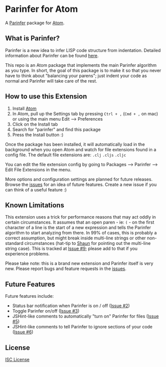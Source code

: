 # Parinfer for Atom

A [Parinfer] package for [Atom].

## What is Parinfer?

Parinfer is a new idea to infer LISP code structure from indentation. Detailed
information about Parinfer can be found [here].

This repo is an Atom package that implements the main Parinfer algorithm as you
type. In short, the goal of this package is to make it so that you never have to
think about "balancing your parens"; just indent your code as normal and
Parinfer will take care of the rest.

## How to use this Extension

1. Install [Atom]
1. In Atom, pull up the Settings tab by pressing `Ctrl + ,` (`Cmd + ,` on mac) or using the main
   menu Edit --> Preferences
1. Click on the Install tab
1. Search for "parinfer" and find this package
1. Press the Install button :)

Once the package has been installed, it will automatically load in the
background when you open Atom and watch for file extensions found in a config
file. The default file extensions are: `.clj` `.cljs` `.cljc`

You can edit the file extension config by going to Packages --> Parinfer -->
Edit File Extensions in the menu.

More options and configuration settings are planned for future releases. Browse
the [issues] for an idea of future features. Create a new issue if you can think
of a useful feature :)

## Known Limitations

This extension uses a trick for performance reasons that may act oddly in
certain circumstances. It assumes that an open paren - ie: `(` - on the first
character of a line is the start of a new expression and tells the Parinfer
algorithm to start analyzing from there. In 99% of cases, this is probably a
correct assumption, but might break inside multi-line strings or other
non-standard circumstances (hat-tip to [Shaun] for pointing out the multi-line
string case). This is tracked at [Issue #9]; please add to that if you
experience problems.

Please take note: this is a brand new extension and Parinfer itself is very new.
Please report bugs and feature requests in the [issues].

## Future Features

Future features include:

* Status bar notification when Parinfer is on / off ([Issue #2](https://github.com/oakmac/atom-parinfer/issues/2))
* Toggle Parinfer on/off ([Issue #3](https://github.com/oakmac/atom-parinfer/issues/3))
* JSHint-like comments to automatically "turn on" Parinfer for files ([Issue #5](https://github.com/oakmac/atom-parinfer/issues/5))
* JSHint-like comments to tell Parinfer to ignore sections of your code ([Issue #6](https://github.com/oakmac/atom-parinfer/issues/6))

## License

[ISC License]

[here]:http://shaunlebron.github.io/parinfer/
[Parinfer]:http://shaunlebron.github.io/parinfer/
[Atom]:https://atom.io/
[issues]:https://github.com/oakmac/atom-parinfer/issues
[Shaun]:https://github.com/shaunlebron/
[Issue #9]:https://github.com/oakmac/atom-parinfer/issues/9
[Paren Mode]:http://shaunlebron.github.io/parinfer/#paren-mode
[ISC License]:LICENSE.md
